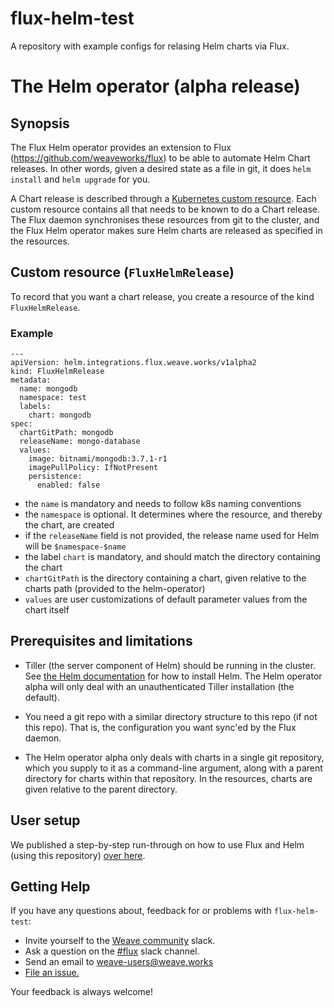 # flux-helm-test

A repository with example configs for relasing Helm charts via Flux.

# The Helm operator (alpha release)

## Synopsis

The Flux Helm operator provides an extension to Flux
(https://github.com/weaveworks/flux) to be able to automate Helm Chart
releases. In other words, given a desired state as a file in git, it
does `helm install` and `helm upgrade` for you.

A Chart release is described through a
[Kubernetes custom resource](https://kubernetes.io/docs/concepts/api-extension/custom-resources/). Each
custom resource contains all that needs to be known to do a Chart
release. The Flux daemon synchronises these resources from git to the
cluster, and the Flux Helm operator makes sure Helm charts are
released as specified in the resources.

## Custom resource (`FluxHelmRelease`)

To record that you want a chart release, you create a resource of the kind `FluxHelmRelease`.

### Example
```
---
apiVersion: helm.integrations.flux.weave.works/v1alpha2
kind: FluxHelmRelease
metadata:
  name: mongodb
  namespace: test
  labels:
    chart: mongodb
spec:
  chartGitPath: mongodb
  releaseName: mongo-database
  values:
    image: bitnami/mongodb:3.7.1-r1
    imagePullPolicy: IfNotPresent
    persistence:
      enabled: false
```

 - the `name` is mandatory and needs to follow k8s naming conventions
 - the `namespace` is optional. It determines where the resource, and thereby the chart, are created
 - if the `releaseName` field is not provided, the release name used for Helm will be `$namespace-$name`
 - the label `chart` is mandatory, and should match the directory containing the chart
 - `chartGitPath` is the directory containing a chart, given relative to the charts path (provided to the helm-operator)
 - `values` are user customizations of default parameter values from the chart itself

## Prerequisites and limitations

- Tiller (the server component of Helm) should be running in the
  cluster. See
  [the Helm documentation](https://docs.helm.sh/using_helm/#quickstart)
  for how to install Helm. The Helm operator alpha will only deal with
  an unauthenticated Tiller installation (the default).

- You need a git repo with a similar directory structure to this repo
  (if not this repo). That is, the configuration you want sync'ed by
  the Flux daemon.

- The Helm operator alpha only deals with charts in a single git
  repository, which you supply to it as a command-line argument, along
  with a parent directory for charts within that repository. In the
  resources, charts are given relative to the parent directory.

## User setup

We published a step-by-step run-through on how to use Flux and Helm (using
this repository) [over
here](https://github.com/weaveworks/flux/blob/master/site/helm/get-started.md).

## <a name="help"></a>Getting Help

If you have any questions about, feedback for or problems with `flux-helm-test`:

- Invite yourself to the <a href="https://slack.weave.works/" target="_blank">Weave community</a> slack.
- Ask a question on the [#flux](https://weave-community.slack.com/messages/flux/) slack channel.
- Send an email to <a href="mailto:weave-users@weave.works">weave-users@weave.works</a>
- <a href="https://github.com/weaveworks/flux-helm-test/issues/new">File an issue.</a>

Your feedback is always welcome!
